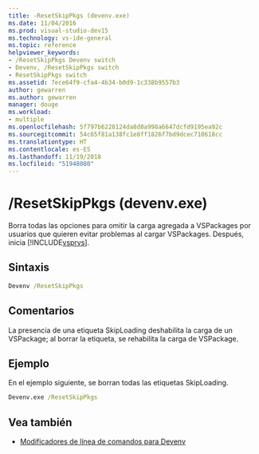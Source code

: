 ```yaml
---
title: -ResetSkipPkgs (devenv.exe)
ms.date: 11/04/2016
ms.prod: visual-studio-dev15
ms.technology: vs-ide-general
ms.topic: reference
helpviewer_keywords:
- /ResetSkipPkgs Devenv switch
- Devenv, /ResetSkipPkgs switch
- ResetSkipPkgs switch
ms.assetid: 7ece64f9-cfa4-4b34-b0d9-1c338b9557b3
author: gewarren
ms.author: gewarren
manager: douge
ms.workload:
- multiple
ms.openlocfilehash: 5f797b6228124da8d8a998a6647dcfd9195ea92c
ms.sourcegitcommit: 54c65f81a138fc1e8ff1826f7bd9dcec710618cc
ms.translationtype: HT
ms.contentlocale: es-ES
ms.lasthandoff: 11/19/2018
ms.locfileid: "51948080"
---
```

# <a name="resetskippkgs-devenvexe"></a>/ResetSkipPkgs (devenv.exe)
Borra todas las opciones para omitir la carga agregada a VSPackages por usuarios que quieren evitar problemas al cargar VSPackages. Después, inicia [!INCLUDE[vsprvs](../../code-quality/includes/vsprvs_md.md)].

## <a name="syntax"></a>Sintaxis

```cmd
Devenv /ResetSkipPkgs
```

## <a name="remarks"></a>Comentarios
 La presencia de una etiqueta SkipLoading deshabilita la carga de un VSPackage; al borrar la etiqueta, se rehabilita la carga de VSPackage.

## <a name="example"></a>Ejemplo
 En el ejemplo siguiente, se borran todas las etiquetas SkipLoading.

```cmd
Devenv.exe /ResetSkipPkgs
```

## <a name="see-also"></a>Vea también

- [Modificadores de línea de comandos para Devenv](../../ide/reference/devenv-command-line-switches.md)